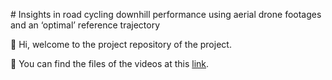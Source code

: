 # Insights in road cycling downhill performance using aerial drone footages and an ‘optimal’ reference trajectory

👋 Hi, welcome to the project repository of the project. 

🚁 You can find the files of the videos at this [link](https://drive.google.com/drive/folders/1z8yeZPSoOn0l1lVK-wkxGGMYXhY3we03?usp=sharing).  